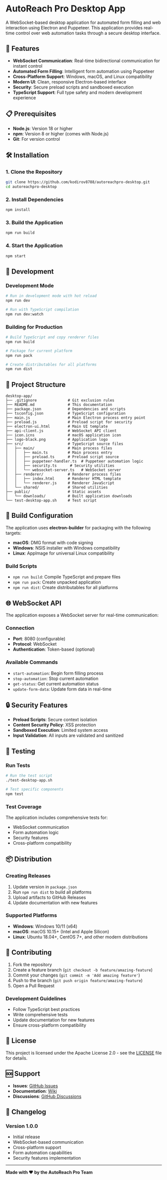 # AutoReach Pro Desktop App

A WebSocket-based desktop application for automated form filling and web interaction using Electron and Puppeteer. This application provides real-time control over web automation tasks through a secure desktop interface.

## 🚀 Features

- **WebSocket Communication**: Real-time bidirectional communication for instant control
- **Automated Form Filling**: Intelligent form automation using Puppeteer
- **Cross-Platform Support**: Windows, macOS, and Linux compatibility
- **Modern UI**: Clean, responsive Electron-based interface
- **Security**: Secure preload scripts and sandboxed execution
- **TypeScript Support**: Full type safety and modern development experience

## 📋 Prerequisites

- **Node.js**: Version 18 or higher
- **npm**: Version 8 or higher (comes with Node.js)
- **Git**: For version control

## 🛠️ Installation

### 1. Clone the Repository

```bash
git clone https://github.com/kodirov8788/autoreachpro-desktop.git
cd autoreachpro-desktop
```

### 2. Install Dependencies

```bash
npm install
```

### 3. Build the Application

```bash
npm run build
```

### 4. Start the Application

```bash
npm start
```

## 🔧 Development

### Development Mode

```bash
# Run in development mode with hot reload
npm run dev

# Run with TypeScript compilation
npm run dev:watch
```

### Building for Production

```bash
# Build TypeScript and copy renderer files
npm run build

# Package for current platform
npm run pack

# Create distributables for all platforms
npm run dist
```

## 📁 Project Structure

```
desktop-app/
├── .gitignore              # Git exclusion rules
├── README.md               # This documentation
├── package.json            # Dependencies and scripts
├── tsconfig.json           # TypeScript configuration
├── main.js                 # Main Electron process entry point
├── preload.js              # Preload script for security
├── electron-ui.html        # Main UI template
├── api-client.js           # WebSocket API client
├── icon.icns               # macOS application icon
├── logo-black.png          # Application logo
├── src/                    # TypeScript source files
│   ├── main/               # Main process files
│   │   ├── main.ts         # Main process entry
│   │   ├── preload.ts      # Preload script source
│   │   ├── puppeteer-handler.ts  # Puppeteer automation logic
│   │   ├── security.ts      # Security utilities
│   │   └── websocket-server.ts   # WebSocket server
│   ├── renderer/           # Renderer process files
│   │   ├── index.html      # Renderer HTML template
│   │   └── renderer.js     # Renderer JavaScript
│   └── shared/             # Shared utilities
├── public/                 # Static assets
│   └── downloads/          # Built application downloads
└── test-desktop-app.sh     # Test script
```

## 🔨 Build Configuration

The application uses **electron-builder** for packaging with the following targets:

- **macOS**: DMG format with code signing
- **Windows**: NSIS installer with Windows compatibility
- **Linux**: AppImage for universal Linux compatibility

### Build Scripts

- `npm run build`: Compile TypeScript and prepare files
- `npm run pack`: Create unpacked application
- `npm run dist`: Create distributables for all platforms

## 🌐 WebSocket API

The application exposes a WebSocket server for real-time communication:

### Connection

- **Port**: 8080 (configurable)
- **Protocol**: WebSocket
- **Authentication**: Token-based (optional)

### Available Commands

- `start-automation`: Begin form filling process
- `stop-automation`: Stop current automation
- `get-status`: Get current automation status
- `update-form-data`: Update form data in real-time

## 🔒 Security Features

- **Preload Scripts**: Secure context isolation
- **Content Security Policy**: XSS protection
- **Sandboxed Execution**: Limited system access
- **Input Validation**: All inputs are validated and sanitized

## 🧪 Testing

### Run Tests

```bash
# Run the test script
./test-desktop-app.sh

# Test specific components
npm test
```

### Test Coverage

The application includes comprehensive tests for:

- WebSocket communication
- Form automation logic
- Security features
- Cross-platform compatibility

## 📦 Distribution

### Creating Releases

1. Update version in `package.json`
2. Run `npm run dist` to build all platforms
3. Upload artifacts to GitHub Releases
4. Update documentation with new features

### Supported Platforms

- **Windows**: Windows 10/11 (x64)
- **macOS**: macOS 10.15+ (Intel and Apple Silicon)
- **Linux**: Ubuntu 18.04+, CentOS 7+, and other modern distributions

## 🤝 Contributing

1. Fork the repository
2. Create a feature branch (`git checkout -b feature/amazing-feature`)
3. Commit your changes (`git commit -m 'Add amazing feature'`)
4. Push to the branch (`git push origin feature/amazing-feature`)
5. Open a Pull Request

### Development Guidelines

- Follow TypeScript best practices
- Write comprehensive tests
- Update documentation for new features
- Ensure cross-platform compatibility

## 📄 License

This project is licensed under the Apache License 2.0 - see the [LICENSE](LICENSE) file for details.

## 🆘 Support

- **Issues**: [GitHub Issues](https://github.com/kodirov8788/autoreachpro-desktop/issues)
- **Documentation**: [Wiki](https://github.com/kodirov8788/autoreachpro-desktop/wiki)
- **Discussions**: [GitHub Discussions](https://github.com/kodirov8788/autoreachpro-desktop/discussions)

## 🔄 Changelog

### Version 1.0.0

- Initial release
- WebSocket-based communication
- Cross-platform support
- Form automation capabilities
- Security features implementation

---

**Made with ❤️ by the AutoReach Pro Team**

